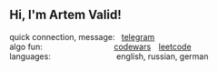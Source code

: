 

## Hi, I'm Artem Valid! 

quick connection, message:&nbsp;&nbsp;&nbsp;<a href="https://t.me/zuekveer">telegram</a><br>
algo fun:&emsp;&emsp;&emsp;&emsp;&emsp;&emsp;&emsp;&emsp;&emsp;<a href="https://www.codewars.com/users/zuekveer">codewars</a>&emsp;<a href="https://leetcode.com/u/zuekveer">leetcode</a><br>
languages:&emsp;&emsp;&emsp;&emsp;&emsp;&emsp;&emsp;&emsp;&nbsp;english, russian, german<br>
